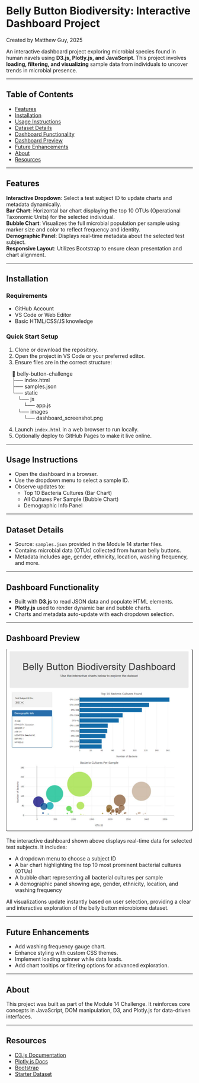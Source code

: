 # **Belly Button Biodiversity: Interactive Dashboard Project**

Created by Matthew Guy, 2025

An interactive dashboard project exploring microbial species found in human navels using **D3.js, Plotly.js, and JavaScript**. This project involves **loading, filtering, and visualizing** sample data from individuals to uncover trends in microbial presence.

---

## **Table of Contents**
- [Features](#features)
- [Installation](#installation)
- [Usage Instructions](#usage-instructions)
- [Dataset Details](#dataset-details)
- [Dashboard Functionality](#dashboard-functionality)
- [Dashboard Preview](#dashboard-preview)
- [Future Enhancements](#future-enhancements)
- [About](#about)
- [Resources](#resources)

---

## **Features**

**Interactive Dropdown**: Select a test subject ID to update charts and metadata dynamically.  
**Bar Chart**: Horizontal bar chart displaying the top 10 OTUs (Operational Taxonomic Units) for the selected individual.  
**Bubble Chart**: Visualizes the full microbial population per sample using marker size and color to reflect frequency and identity.  
**Demographic Panel**: Displays real-time metadata about the selected test subject.  
**Responsive Layout**: Utilizes Bootstrap to ensure clean presentation and chart alignment.

---

## **Installation**

### **Requirements**
- GitHub Account  
- VS Code or Web Editor  
- Basic HTML/CSS/JS knowledge

### **Quick Start Setup**

1. Clone or download the repository.  
2. Open the project in VS Code or your preferred editor.  
3. Ensure files are in the correct structure:

&nbsp;&nbsp;&nbsp;&nbsp;📁 belly-button-challenge  
&nbsp;&nbsp;&nbsp;&nbsp;├── index.html  
&nbsp;&nbsp;&nbsp;&nbsp;├── samples.json  
&nbsp;&nbsp;&nbsp;&nbsp;└── static  
&nbsp;&nbsp;&nbsp;&nbsp;&nbsp;&nbsp;&nbsp;&nbsp;└── js  
&nbsp;&nbsp;&nbsp;&nbsp;&nbsp;&nbsp;&nbsp;&nbsp;&nbsp;&nbsp;&nbsp;&nbsp;└── app.js  
&nbsp;&nbsp;&nbsp;&nbsp;&nbsp;&nbsp;&nbsp;&nbsp;└── images  
&nbsp;&nbsp;&nbsp;&nbsp;&nbsp;&nbsp;&nbsp;&nbsp;&nbsp;&nbsp;&nbsp;&nbsp;└── dashboard_screenshot.png  

4. Launch `index.html` in a web browser to run locally.  
5. Optionally deploy to GitHub Pages to make it live online.

---

## **Usage Instructions**

- Open the dashboard in a browser.  
- Use the dropdown menu to select a sample ID.  
- Observe updates to:  
  - Top 10 Bacteria Cultures (Bar Chart)  
  - All Cultures Per Sample (Bubble Chart)  
  - Demographic Info Panel

---

## **Dataset Details**

- Source: `samples.json` provided in the Module 14 starter files.  
- Contains microbial data (OTUs) collected from human belly buttons.  
- Metadata includes age, gender, ethnicity, location, washing frequency, and more.

---

## **Dashboard Functionality**

- Built with **D3.js** to read JSON data and populate HTML elements.  
- **Plotly.js** used to render dynamic bar and bubble charts.  
- Charts and metadata auto-update with each dropdown selection.

---

## **Dashboard Preview**

![Belly Button Biodiversity Dashboard Preview](images/dashboard_screenshot.png)

The interactive dashboard shown above displays real-time data for selected test subjects. It includes:

- A dropdown menu to choose a subject ID  
- A bar chart highlighting the top 10 most prominent bacterial cultures (OTUs)  
- A bubble chart representing all bacterial cultures per sample  
- A demographic panel showing age, gender, ethnicity, location, and washing frequency  

All visualizations update instantly based on user selection, providing a clear and interactive exploration of the belly button microbiome dataset.

---

## **Future Enhancements**

- Add washing frequency gauge chart.  
- Enhance styling with custom CSS themes.  
- Implement loading spinner while data loads.  
- Add chart tooltips or filtering options for advanced exploration.

---

## **About**

This project was built as part of the Module 14 Challenge. It reinforces core concepts in JavaScript, DOM manipulation, D3, and Plotly.js for data-driven interfaces.

---

## **Resources**

- [D3.js Documentation](https://d3js.org)  
- [Plotly.js Docs](https://plotly.com/javascript/)  
- [Bootstrap](https://getbootstrap.com)  
- [Starter Dataset](https://static.bc-edx.com/data/dl-1-2/m14/lms/starter/samples.json)
